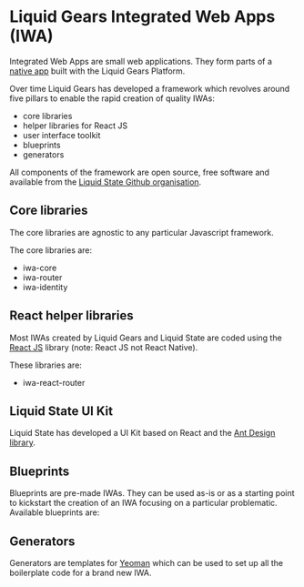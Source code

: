 # Liquid Gears Integrated Web Apps (IWA)

Integrated Web Apps are small web applications. They form parts of a [native app](../native-apps/) built with the Liquid Gears Platform.

Over time Liquid Gears has developed a framework which revolves around five pillars to enable the rapid creation of quality IWAs:

- core libraries
- helper libraries for React JS
- user interface toolkit
- blueprints
- generators

All components of the framework are open source, free software and available from the [Liquid State Github organisation](https://github.com/liquid-state/).


## Core libraries

The core libraries are agnostic to any particular Javascript framework.

The core libraries are:
- iwa-core
- iwa-router
- iwa-identity


## React helper libraries

Most IWAs created by Liquid Gears and Liquid State are coded using the [React JS](https://reactjs.org/) library (note: React JS not React Native).

These libraries are:
- iwa-react-router


## Liquid State UI Kit

Liquid State has developed a UI Kit based on React and the [Ant Design library](http://ant.design).


## Blueprints

Blueprints are pre-made IWAs. They can be used as-is or as a starting point to kickstart the creation of an IWA focusing on a particular problematic.
Available blueprints are:


## Generators

Generators are templates for [Yeoman](http://yeoman.io) which can be used to set up all the boilerplate code for a brand new IWA.


